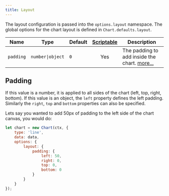 ```yaml
---
title: Layout
---
```


The layout configuration is passed into the `options.layout` namespace. The global options for the chart layout is defined in `Chart.defaults.layout`.

| Name | Type | Default | [Scriptable](../general/options.md#scriptable-options) | Description
| ---- | ---- | ------- | :----: | -----------
| `padding` | <code>number&#124;object</code> | `0` | Yes | The padding to add inside the chart. [more...](#padding)

## Padding
If this value is a number, it is applied to all sides of the chart (left, top, right, bottom). If this value is an object, the `left` property defines the left padding. Similarly the `right`, `top` and `bottom` properties can also be specified.

Lets say you wanted to add 50px of padding to the left side of the chart canvas, you would do:

```javascript
let chart = new Chart(ctx, {
    type: 'line',
    data: data,
    options: {
        layout: {
            padding: {
                left: 50,
                right: 0,
                top: 0,
                bottom: 0
            }
        }
    }
});
```
